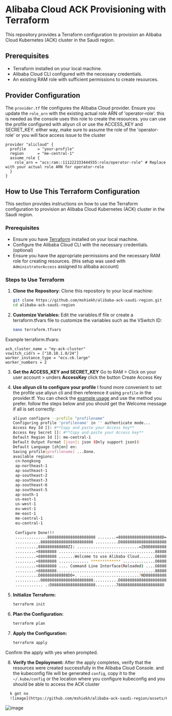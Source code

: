 # Alibaba Cloud ACK Provisioning with Terraform

This repository provides a Terraform configuration to provision an Alibaba Cloud Kubernetes (ACK) cluster in the Saudi region. 

## Prerequisites

- Terraform installed on your local machine.
- Alibaba Cloud CLI configured with the necessary credentials.
- An existing RAM role with sufficient permissions to create resources.

## Provider Configuration

The `provider.tf` file configures the Alibaba Cloud provider. Ensure you update the `role_arn` with the existing actual role ARN of 'operator-role'. this is needed as the console uses this role to create the resources. you can use the profile configured with aliyun cli or use the ACCESS_KEY and SECRET_KEY. either way, make sure to assume the role of the 'operator-role' or you will face access issue to the cluster

```hcl
provider "alicloud" {
  profile     = "your-profile"
  region      = "me-central-1"
  assume_role {
    role_arn = "acs:ram::111222333444555:role/operator-role" # Replace with your actual role ARN for operator-role
  }
}
```
## How to Use This Terraform Configuration

This section provides instructions on how to use the Terraform configuration to provision an Alibaba Cloud Kubernetes (ACK) cluster in the Saudi region.

### Prerequisites

- Ensure you have [Terraform](https://www.terraform.io/downloads.html) installed on your local machine.
- Configure the Alibaba Cloud CLI with the necessary credentials. (optional)
- Ensure you have the appropriate permissions and the necessary RAM role for creating resources. (this setup was used with `AdministratorAccess` assigned to alibaba account)

### Steps to Use Terraform

1. **Clone the Repository**:
   Clone this repository to your local machine:
   ```bash
   git clone https://github.com/mshiekh/alibaba-ack-saudi-region.git
   cd alibaba-ack-saudi-region
2. **Customize Variables:**
   Edit the variables.tf file or create a terraform.tfvars file to customize the variables such as the VSwitch ID:
   ```bash
   nano terraform.tfvars

Example terraform.tfvars:

  ```hcl
  ack_cluster_name = "my-ack-cluster"
  vswitch_cidrs = ["10.10.1.0/24"]
  worker_instance_type = "ecs.c6.large"
  worker_numbers = 2
  ```
3. **Get the ACCESS_KEY and SECRET_KEY**
   Go to RAM > Click on your user account > unders **AccessKey** click  the button Create Access Key

4. **Use aliyun cli to configure your profile**
   I found more convenient to set the profile use aliyun cli and then reference it using  `profile` in the provider.tf. You can check the [example usage](https://registry.terraform.io/providers/aliyun/alicloud/latest/docs#example-usage) and use the method you prefer.
   follow the steps below and you should get the Welcome message if all is set correctly:
   ```bash
   aliyun configure --profile "profilename"
   Configuring profile 'profilename' in '' authenticate mode...
   Access Key Id []: #**Copy and paste your Access key**
   Access Key Secret []: #**Copy and paste your Access key**
   Default Region Id []: me-central-1
   Default Output Format [json]: json (Only support json))
   Default Language [zh|en] en:
   Saving profile[profilename] ...Done.
   available regions:
    cn-hongkong
    ap-northeast-1
    ap-southeast-1
    ap-southeast-2
    ap-southeast-3
    ap-southeast-6
    ap-southeast-5
    ap-south-1
    us-east-1
    us-west-1
    eu-west-1
    me-east-1
    me-central-1
    eu-central-1
    
    Configure Done!!!
    ..............888888888888888888888 ........=8888888888888888888D=..............
    ...........88888888888888888888888 ..........D8888888888888888888888I...........
    .........,8888888888888ZI: ...........................=Z88D8888888888D..........
    .........+88888888 ..........................................88888888D..........
    .........+88888888 .......Welcome to use Alibaba Cloud.......O8888888D..........
    .........+88888888 ............. ************* ..............O8888888D..........
    .........+88888888 .... Command Line Interface(Reloaded) ....O8888888D..........
    .........+88888888...........................................88888888D..........
    ..........D888888888888DO+. ..........................?ND888888888888D..........
    ...........O8888888888888888888888...........D8888888888888888888888=...........
    ............ .:D8888888888888888888.........78888888888888888888O ..............
    ```
5. **Initialize Terraform:**
   ```bash
   terraform init
   ```
6. **Plan the Configuration:**
   ```bash
   terraform plan
   ```

7. **Apply the Configuration:**
   ```bash
   terraform apply
   ```

Confirm the apply with yes when prompted.

8. **Verify the Deployment:**
  After the apply completes, verify that the resources were created successfully in the Alibaba Cloud Console. and the kubeconfig file will be generated `config`, copy it to the `~/.kube/config` or the location where you configure kubeconfig and you should be able to access the ACK cluster
```bash
  k get no
  ![image](https://github.com/mshiekh/alibaba-ack-saudi-region/assets/66517402/5086401a-ed84-4821-b161-4892b444d371)
```

![image](https://github.com/mshiekh/alibaba-ack-saudi-region/assets/66517402/3c0bbba3-e5b7-4e95-8214-7e8beca82e89)


